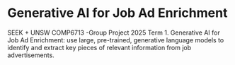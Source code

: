 # Generative AI for Job Ad Enrichment
SEEK + UNSW COMP6713 -Group Project 2025 Term 1. Generative AI for Job Ad Enrichment:  use large, pre-trained, generative language models to identify and extract key pieces of relevant information from job advertisements.
